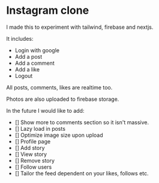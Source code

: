 # Instagram clone
I made this to experiment with tailwind, firebase and nextjs.

It includes:
- Login with google
- Add a post
- Add a comment
- Add a like
- Logout

All posts, comments, likes are realtime too.

Photos are also uploaded to firebase storage.

In the future I would like to add:
- [] Show more to comments section so it isn't massive.
- [] Lazy load in posts
- [] Optimize image size upon upload
- [] Profile page
- [] Add story
- [] View story
- [] Remove story
- [] Follow users
- [] Tailor the feed dependent on your likes, follows etc.
